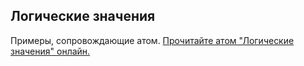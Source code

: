 ## Логические значения

Примеры, сопровождающие атом.
[Прочитайте атом "Логические значения" онлайн.](https://stepik.org/lesson/104310/step/1)